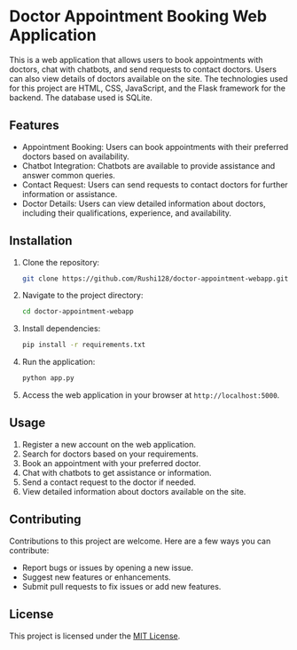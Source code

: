 
# Doctor Appointment Booking Web Application

This is a web application that allows users to book appointments with doctors, chat with chatbots, and send requests to contact doctors. Users can also view details of doctors available on the site. The technologies used for this project are HTML, CSS, JavaScript, and the Flask framework for the backend. The database used is SQLite.

## Features

<!-- - User Registration: Users can create an account to access the features of the application.
- Doctor Search: Users can search for doctors based on various criteria such as specialization, location, etc. -->
- Appointment Booking: Users can book appointments with their preferred doctors based on availability.
- Chatbot Integration: Chatbots are available to provide assistance and answer common queries.
- Contact Request: Users can send requests to contact doctors for further information or assistance.
- Doctor Details: Users can view detailed information about doctors, including their qualifications, experience, and availability.

## Installation

1. Clone the repository:

   ```bash
   git clone https://github.com/Rushi128/doctor-appointment-webapp.git
   ```

2. Navigate to the project directory:

   ```bash
   cd doctor-appointment-webapp
   ```

3. Install dependencies:

   ```bash
   pip install -r requirements.txt
   ```

4. Run the application:

   ```bash
   python app.py
   ```

5. Access the web application in your browser at `http://localhost:5000`.

## Usage

1. Register a new account on the web application.
2. Search for doctors based on your requirements.
3. Book an appointment with your preferred doctor.
4. Chat with chatbots to get assistance or information.
5. Send a contact request to the doctor if needed.
6. View detailed information about doctors available on the site.

## Contributing

Contributions to this project are welcome. Here are a few ways you can contribute:

- Report bugs or issues by opening a new issue.
- Suggest new features or enhancements.
- Submit pull requests to fix issues or add new features.

## License

This project is licensed under the [MIT License](LICENSE).


